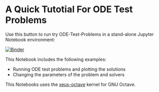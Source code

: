 # A Quick Tutotial For ODE Test Problems 

Use this button to run try ODE-Test-Problems in a stand-alone Jupyter Notebook environment: 

[![Binder](https://mybinder.org/badge_logo.svg)](https://mybinder.org/v2/gh/elswit/otp-binder.git/HEAD?labpath=quick-start.ipynb)

This Notebook includes the following examples: 

* Running ODE test problems and plotting the solutions
* Changing the parameters of the problem and solvers

This Notebooks uses the [xeus-octave](https://github.com/jupyter-xeus/xeus-octave) kernel for GNU Octave.


